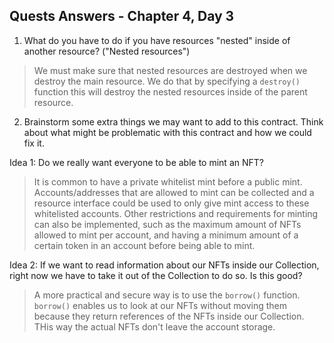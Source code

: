 ## Quests Answers - Chapter 4, Day 3

1. What do you have to do if you have resources "nested" inside of another resource? ("Nested resources")
> We must make sure that nested resources are destroyed when we destroy the main resource. We do that by specifying a `destroy()` function this will destroy the nested resources inside of the parent resource.

2. Brainstorm some extra things we may want to add to this contract. Think about what might be problematic with this contract and how we could fix it.

Idea 1: Do we really want everyone to be able to mint an NFT?

> It is common to have a private whitelist mint before a public mint. Accounts/addresses that are allowed to mint can be collected and a resource interface could be used to only give mint access to these whitelisted accounts. Other restrictions and requirements for minting can also be implemented, such as the maximum amount of NFTs allowed to mint per account, and having a minimum amount of a certain token in an account before being able to mint.

Idea 2: If we want to read information about our NFTs inside our Collection, right now we have to take it out of the Collection to do so. Is this good?

> A more practical and secure way is to use the `borrow()` function. `borrow()` enables us to look at our NFTs without moving them because they return references of the NFTs inside our Collection. THis way the actual NFTs don't leave the account storage.
